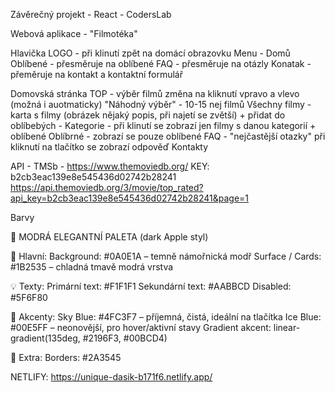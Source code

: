 Závěrečný projekt - React - CodersLab

Webová aplikace - "Filmotéka"

Hlavička
LOGO - při klinutí zpět na domácí obrazovku
Menu -  Domů
        Oblíbené - přesměruje na oblíbené
        FAQ - přesměruje na otázly
        Konatak - přeměruje na kontakt a kontaktní formulář

Domovská stránka
TOP - výběr filmů změna na kliknutí vpravo a vlevo (možná i auotmaticky)
"Náhodný výběr" - 10-15 nej filmů
Všechny filmy - karta s filmy (obrázek nějaký popis, při najetí se zvětší) + přidat do oblíbebých
              - Kategorie - při klinutí se zobrazí jen filmy s danou kategorií + oblíbené
Oblíbrné - zobrazí se pouze oblíbené 
FAQ - "nejčastější otazky" při kliknutí na tlačítko se zobrazí odpověď
Kontakty

API - TMSb - https://www.themoviedb.org/
KEY: b2cb3eac139e8e545436d02742b28241
https://api.themoviedb.org/3/movie/top_rated?api_key=b2cb3eac139e8e545436d02742b28241&page=1


Barvy

🔷 MODRÁ ELEGANTNÍ PALETA (dark Apple styl)

🎨 Hlavní:
Background: #0A0E1A – temně námořnická modř
Surface / Cards: #1B2535 – chladná tmavě modrá vrstva

💡 Texty:
Primární text: #F1F1F1
Sekundární text: #AABBCD
Disabled: #5F6F80

🔘 Akcenty:
Sky Blue: #4FC3F7 – příjemná, čistá, ideální na tlačítka
Ice Blue: #00E5FF – neonovější, pro hover/aktivní stavy
Gradient akcent: linear-gradient(135deg, #2196F3, #00BCD4)

🎯 Extra:
Borders: #2A3545

NETLIFY: https://unique-dasik-b171f6.netlify.app/